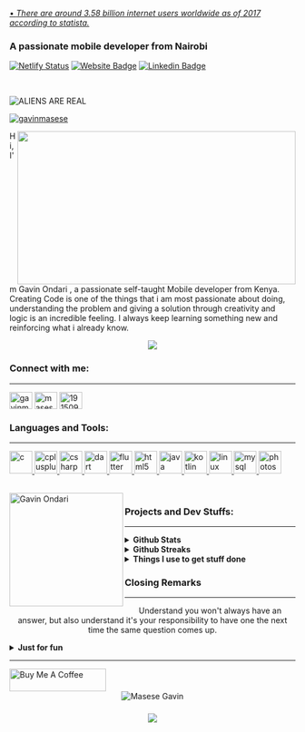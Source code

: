 


<!-- ![waving](https://capsule-render.vercel.app/api?type=waving&align=center&height=200&text=Masese%20&fontAlignY=40&color=gradient&) --!>


<a href="https://github.com/marketplace/actions/quote-readme">
<!--STARTS_HERE_QUOTE_README-->
• <i>There are around  3.58 billion internet users worldwide as of 2017 according to statista.</i>
<!--ENDS_HERE_QUOTE_README-->
</a>
<h3 align="left">A passionate mobile developer from Nairobi</h3>

[![Netlify Status](https://api.netlify.com/api/v1/badges/b3c04b4a-58f5-4456-b42a-422e63add397/deploy-status)](https://app.netlify.com/sites/poeticjustice/deploys)
[![Website Badge](https://img.shields.io/badge/Website-3b5998?style=flat-square&logo=google-chrome&logoColor=white)](https://gavinmasese.github.io/)
[![Linkedin Badge](https://img.shields.io/badge/-LinkedIn-0e76a8?style=flat-square&logo=Linkedin&logoColor=white)](https://www.linkedin.com/in/xenomorph-xx121/)

<br>
<!-- <img align="center" alt="GIF" src="https://github.com/poeticjustice1/poeticjustice1/blob/main/code.gif?raw=true" width="500" height="320" /> --!>


<!--profile visits--!>
<p align="left"> <img src="https://komarev.com/ghpvc/?username=poeticjustice1&label=Profile%20views&color=0e75b6&style=flat" alt="ALIENS ARE REAL" /> </p>

<!--twitter badge--!>
<p align="left"> <a href="https://twitter.com/gavinmasese" target="blank"><img src="https://img.shields.io/twitter/follow/gavinmasese?logo=twitter&style=for-the-badge" alt="gavinmasese" /></a> </p>

<img width="490" height="270" src="https://media.giphy.com/media/9B8wYztAoe1zO/source.gif" align=right>

<!-- <img src="https://media.giphy.com/media/WUlplcMpOCEmTGBtBW/giphy.gif" width="30"> --!> Hi, I'm Gavin Ondari , a passionate self-taught Mobile developer from Kenya. Creating Code is one of the things that i am most passionate about doing, understanding the problem and giving a solution through creativity and logic is an incredible feeling.

I always keep learning something new and reinforcing what i already know.

<br>
<p align="center">
  <img src="https://capsule-render.vercel.app/api?type=waving&color=gradient&height=60&section=footer&width=100"/>
</p>

<h3 align="left">Connect with me:</h3>
<hr>
<p align="left">
<a href="https://twitter.com/gavinmasesese" target="blank"><img align="center" src="https://raw.githubusercontent.com/rahuldkjain/github-profile-readme-generator/master/src/images/icons/Social/twitter.svg" alt="gavinmasesese" height="30" width="40" /></a>
<a href="https://www.linkedin.com/in/xenomorph-xx121/" target="blank"><img align="center" src="https://raw.githubusercontent.com/rahuldkjain/github-profile-readme-generator/master/src/images/icons/Social/linked-in-alt.svg" alt="masese gavin" height="30" width="40" /></a>
<a href="https://stackoverflow.com/users/19150999" target="blank"><img align="center" src="https://raw.githubusercontent.com/rahuldkjain/github-profile-readme-generator/master/src/images/icons/Social/stack-overflow.svg" alt="19150999" height="30" width="40" /></a>
</p>

<h3 align="left">Languages and Tools:</h3>
<hr>
<p align="left"> <a href="https://www.cprogramming.com/" target="_blank" rel="noreferrer"> <img src="https://raw.githubusercontent.com/devicons/devicon/master/icons/c/c-original.svg" alt="c" width="40" height="40"/> </a> <a href="https://www.w3schools.com/cpp/" target="_blank" rel="noreferrer"> <img src="https://raw.githubusercontent.com/devicons/devicon/master/icons/cplusplus/cplusplus-original.svg" alt="cplusplus" width="40" height="40"/> </a> <a href="https://www.w3schools.com/cs/" target="_blank" rel="noreferrer"> <img src="https://raw.githubusercontent.com/devicons/devicon/master/icons/csharp/csharp-original.svg" alt="csharp" width="40" height="40"/> </a> <a href="https://dart.dev" target="_blank" rel="noreferrer"> <img src="https://www.vectorlogo.zone/logos/dartlang/dartlang-icon.svg" alt="dart" width="40" height="40"/> </a> <a href="https://flutter.dev" target="_blank" rel="noreferrer"> <img src="https://www.vectorlogo.zone/logos/flutterio/flutterio-icon.svg" alt="flutter" width="40" height="40"/> </a> <a href="https://www.w3.org/html/" target="_blank" rel="noreferrer"> <img src="https://raw.githubusercontent.com/devicons/devicon/master/icons/html5/html5-original-wordmark.svg" alt="html5" width="40" height="40"/> </a> <a href="https://www.java.com" target="_blank" rel="noreferrer"> <img src="https://raw.githubusercontent.com/devicons/devicon/master/icons/java/java-original.svg" alt="java" width="40" height="40"/> </a> <a href="https://kotlinlang.org" target="_blank" rel="noreferrer"> <img src="https://www.vectorlogo.zone/logos/kotlinlang/kotlinlang-icon.svg" alt="kotlin" width="40" height="40"/> </a> <a href="https://www.linux.org/" target="_blank" rel="noreferrer"> <img src="https://raw.githubusercontent.com/devicons/devicon/master/icons/linux/linux-original.svg" alt="linux" width="40" height="40"/> </a> <a href="https://www.mysql.com/" target="_blank" rel="noreferrer"> <img src="https://raw.githubusercontent.com/devicons/devicon/master/icons/mysql/mysql-original-wordmark.svg" alt="mysql" width="40" height="40"/> </a> <a href="https://www.photoshop.com/en" target="_blank" rel="noreferrer"> <img src="https://raw.githubusercontent.com/devicons/devicon/master/icons/photoshop/photoshop-line.svg" alt="photoshop" width="40" height="40"/> </a> </p>




<!--

<h1 align="center"> My GitHub Stats </h1>

<p align="center"> <img src="https://github-readme-stats.vercel.app/api?username=poeticjustice1&show_icons=true&theme=gotham" alt="poeticjustice1" />
github stats--!>

<br>

 <img width="200" alt="Gavin Ondari" align="left" src="https://raw.githubusercontent.com/poeticjustice1/poeticjustice1/master/squirrel2.1.png">

<h3> Projects and Dev Stuffs: </h3>
<hr>

<details>	
  <summary><b> Github Stats</b></summary>

  <br />
  <img height="180em" src="https://github-readme-stats.vercel.app/api?username=gavinmasese&show_icons=true&hide_border=true&&count_private=true&include_all_commits=true" />
</details>

<details>	
  <summary><b> Github Streaks</b></summary>

  <br />
  <img height="180em" src="https://github-readme-streak-stats.herokuapp.com/?user=gavinmasese&hide_border=true" />
</details>
 
<details>	
  <br />
  <summary><b> Things I use to get stuff done</b></summary>
  	<ul>
  	    <li><b>OS:</b> Ubuntu 20.04</li>
	    <li><b>Laptop: </b> lenovo  (i5)</li>
  	    <li><b>Browser: </b> Firefox Web Browser</li>
	   <!-- <li><b>Terminal: </b> ZSH: Oh My Zsh (PowerLevel10k)</li> --!>
	    <li><b>Code Editor:</b> VSCode - The best editor out there.</li>
	    <!-- <li><b>To Stay Updated:</b> Dev.to, Medium, Linkedin and Twitter.</li> --!>
	    <br />
	</ul>	
</details>
<!-- <details>	
  <br />
  <summary><b> Things I use to get stuff done</b></summary>
<p align="center">
  <a href="https://spotify-github-profile.vercel.app/api/view?uid=11147618695&redirect=true">
    <img src="https://spotify-github-profile.vercel.app/api/view?uid=11147618695&cover_image=true&theme=default&bar_color=e3e3e3&bar_color_cover=true">
  </a>
</p>

<p align="center">
  <img src="https://guilyx.vercel.app/api/top-played">
</p>
  	</details> -->





<h3> Closing Remarks </h3>
<hr>

<p style="text-align: center">Understand you won't always have an answer, but also understand it's your responsibility to have one the next time the same question comes up.</p>

<details>
<summary> <b> Just for fun </b> </summary>
<hr>
<p align="center">
<img src="https://random-memer.herokuapp.com/" width="600" height="512"/>
</p>
</details>

<hr>
<a href="https://www.buymeacoffee.com/gavinmasese" target="_blank" rel="noreferrer nofollow">
      <img src="https://cdn.buymeacoffee.com/buttons/default-red.png" alt="Buy Me A Coffee" height="40" width="170" >
</a>
<br>

<div style='text-align: center;'>
  <img alt='Masese Gavin'
       src='https://barcode.tec-it.com/barcode.ashx?data=Masese-Gavin&code=&unit=Min&imagetype=Png'/>
</div>
<div style='padding-top:8px; text-align:center; font-size:15px; font-family: Source Sans Pro, Arial, sans-serif;'>
</div>

<p align="center">
  <img src="https://capsule-render.vercel.app/api?type=waving&color=gradient&height=60&section=footer&width=100"/>
</p>

